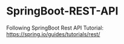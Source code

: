 # SpringBoot-REST-API
Following SpringBoot Rest API Tutorial: https://spring.io/guides/tutorials/rest/
